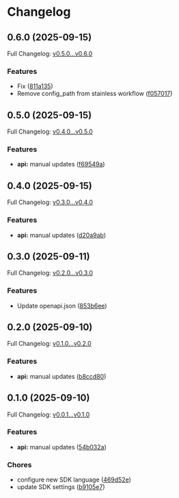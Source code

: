 # Changelog

## 0.6.0 (2025-09-15)

Full Changelog: [v0.5.0...v0.6.0](https://github.com/NascentCore/inty-kotlin/compare/v0.5.0...v0.6.0)

### Features

* Fix ([811a135](https://github.com/NascentCore/inty-kotlin/commit/811a135064227ce27b0eb1561f8e237da20ebfa3))
* Remove config_path from stainless workflow ([f057017](https://github.com/NascentCore/inty-kotlin/commit/f057017d98b69f86f763a1ac55d45ef215e46959))

## 0.5.0 (2025-09-15)

Full Changelog: [v0.4.0...v0.5.0](https://github.com/NascentCore/inty-kotlin/compare/v0.4.0...v0.5.0)

### Features

* **api:** manual updates ([f69549a](https://github.com/NascentCore/inty-kotlin/commit/f69549a0c554fc6c63daeaf4a1fcb24d4fac2858))

## 0.4.0 (2025-09-15)

Full Changelog: [v0.3.0...v0.4.0](https://github.com/NascentCore/inty-kotlin/compare/v0.3.0...v0.4.0)

### Features

* **api:** manual updates ([d20a9ab](https://github.com/NascentCore/inty-kotlin/commit/d20a9ab2306b11f4f479a2a347703fb0728ea25f))

## 0.3.0 (2025-09-11)

Full Changelog: [v0.2.0...v0.3.0](https://github.com/NascentCore/inty-kotlin/compare/v0.2.0...v0.3.0)

### Features

* Update openapi.json ([853b6ee](https://github.com/NascentCore/inty-kotlin/commit/853b6ee30b907eede3c571527c41f3c6babc838d))

## 0.2.0 (2025-09-10)

Full Changelog: [v0.1.0...v0.2.0](https://github.com/NascentCore/inty-kotlin/compare/v0.1.0...v0.2.0)

### Features

* **api:** manual updates ([b8ccd80](https://github.com/NascentCore/inty-kotlin/commit/b8ccd80bbc5f789b7626be16bbbc40dd4f3ddf06))

## 0.1.0 (2025-09-10)

Full Changelog: [v0.0.1...v0.1.0](https://github.com/NascentCore/inty-kotlin/compare/v0.0.1...v0.1.0)

### Features

* **api:** manual updates ([54b032a](https://github.com/NascentCore/inty-kotlin/commit/54b032a3c2de8ca8e184be7d9a33af24428f5cb5))


### Chores

* configure new SDK language ([469d52e](https://github.com/NascentCore/inty-kotlin/commit/469d52eacc45c8116f3d49f625f86810932d14a3))
* update SDK settings ([b9105e7](https://github.com/NascentCore/inty-kotlin/commit/b9105e7c6bc2218730f2641f13f49b1547b89da3))
